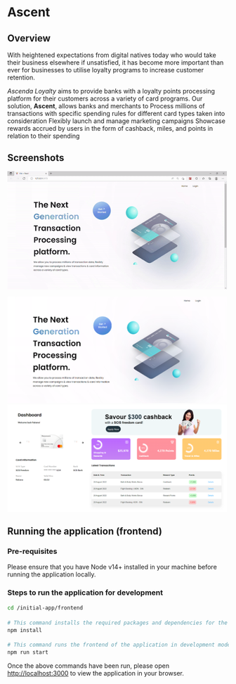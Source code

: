 # Ascent

## Overview
With heightened expectations from digital natives today who would take their business elsewhere if unsatisfied, it has become more important than ever for businesses to utilise loyalty programs to increase customer retention. 

*Ascenda Loyalty* aims to provide banks with a loyalty points processing platform for their customers across a variety of card programs. Our solution, **Ascent**, allows banks and merchants to
Process millions of transactions with specific spending rules for different card types taken into consideration 
Flexibly launch and manage marketing campaigns
Showcase rewards accrued by users in the form of cashback, miles, and points in relation to their spending 

## Screenshots

<img src="initial-app/screenshots/ascent.gif" width="500">

<p float="left">
  <img src="initial-app/screenshots/Ascent_home.PNG" width="500">
  <img src="initial-app/screenshots/Ascent_dashboard.PNG" width="500">
</p>


## Running the application (frontend)

### Pre-requisites
Please ensure that you have Node v14+ installed in your machine before running the application locally.

### Steps to run the application for development

```bash
cd /initial-app/frontend

# This command installs the required packages and dependencies for the application
npm install

# This command runs the frontend of the application in development mode.
npm run start
```

Once the above commands have been run, please open [http://localhost:3000](http://localhost:3000) to view the application in your browser.
